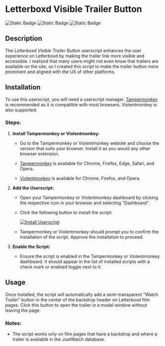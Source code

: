 # Letterboxd Visible Trailer Button

![Static Badge](https://img.shields.io/badge/letterboxd-2C3440?logo=letterboxd) ![Static Badge](https://img.shields.io/badge/javascript-grey?style=flat&logo=javascript&logoColor=white) ![Static Badge](https://img.shields.io/badge/Tampermonkey-00485B?style=flat&logo=tampermonkey&logoColor=white) 

## Description
The *Letterboxd Visible Trailer Button* userscript enhances the user experience on Letterboxd by making the trailer link more visible and accessible. I realized that many users might not even know that trailers are available on the site, so I created this script to make the trailer button more prominent and aligned with the UX of other platforms.

## Installation

To use this userscript, you will need a userscript manager. [Tampermonkey](https://www.tampermonkey.net/) is recommended as it is compatible with most browsers. Violentmonkey is also supported.

### Steps:

1. **Install Tampermonkey or Violentmonkey:**
   - Go to the Tampermonkey or Violentmonkey website and choose the version that suits your browser. Install it as you would any other browser extension.

   - [Tampermonkey](https://www.tampermonkey.net/) is available for Chrome, Firefox, Edge, Safari, and Opera.
   - [Violentmonkey](https://violentmonkey.github.io/get-it/) is available for Chrome, Firefox, and Opera.

2. **Add the Userscript:**
   - Open your Tampermonkey or Violentmonkey dashboard by clicking the respective icon in your browser and selecting "Dashboard".
   - Click the following button to install the script:

     [![Install Userscript](https://img.shields.io/badge/-Install%20Userscript-brightgreen?style=for-the-badge&logo=Tampermonkey&logoColor=white)](https://raw.githubusercontent.com/sermelipharo/LetterboxTrailerButton/main/letterboxd-trailer.user.jsx)

   - Tampermonkey or Violentmonkey should prompt you to confirm the installation of the script. Approve the installation to proceed.

3. **Enable the Script:**
   - Ensure the script is enabled in the Tampermonkey or Violentmonkey dashboard. It should appear in the list of installed scripts with a check mark or enabled toggle next to it.

## Usage

Once installed, the script will automatically add a semi-transparent "Watch Trailer" button in the center of the backdrop header on Letterboxd film pages. Click this button to open the trailer in a modal window without leaving the page.

### Notes:
- The script works only on film pages that have a backdrop and where a trailer is available in the JustWatch database.


